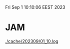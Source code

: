 Fri Sep  1 10:10:06 EEST 2023
# JAM
<a href='./cache/202309/01_10.log'>./cache/202309/01_10.log</a>

